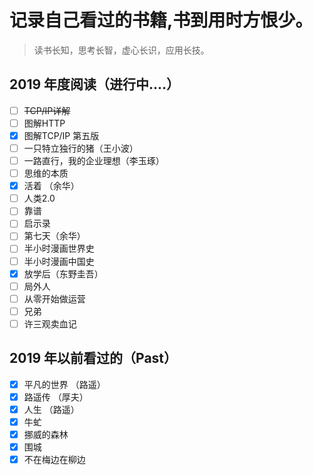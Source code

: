 # 记录自己看过的书籍,书到用时方恨少。
> 读书长知，思考长智，虚心长识，应用长技。
## 2019 年度阅读（进行中....）
- [ ] ~~TCP/IP详解~~
- [ ] 图解HTTP
- [x] 图解TCP/IP 第五版
- [ ] 一只特立独行的猪（王小波）
- [ ] 一路直行，我的企业理想（李玉琢）
- [ ] 思维的本质
- [x] 活着 （余华）
- [ ] 人类2.0
- [ ] 靠谱
- [ ] 启示录
- [ ] 第七天（余华）
- [ ] 半小时漫画世界史
- [ ] 半小时漫画中国史
- [x] 放学后（东野圭吾）
- [ ] 局外人
- [ ] 从零开始做运营
- [ ] 兄弟
- [ ] 许三观卖血记

## 2019 年以前看过的（Past）

- [x] 平凡的世界 （路遥）
- [x] 路遥传 （厚夫）
- [x] 人生 （路遥）
- [x] 牛虻
- [x] 挪威的森林
- [x] 围城
- [x] 不在梅边在柳边
